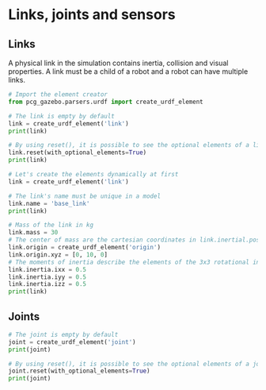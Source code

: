 
# Links, joints and sensors

## Links

A physical link in the simulation contains inertia, collision and visual properties. A link must be a child of a robot and a robot can have multiple links.


```python
# Import the element creator
from pcg_gazebo.parsers.urdf import create_urdf_element
```


```python
# The link is empty by default
link = create_urdf_element('link')
print(link)
```


```python
# By using reset(), it is possible to see the optional elements of a link
link.reset(with_optional_elements=True)
print(link)
```


```python
# Let's create the elements dynamically at first
link = create_urdf_element('link')

# The link's name must be unique in a model
link.name = 'base_link'
print(link)
```


```python
# Mass of the link in kg
link.mass = 30
# The center of mass are the cartesian coordinates in link.inertial.pose
link.origin = create_urdf_element('origin')
link.origin.xyz = [0, 10, 0]
# The moments of inertia describe the elements of the 3x3 rotational inertial matrix
link.inertia.ixx = 0.5
link.inertia.iyy = 0.5
link.inertia.izz = 0.5
print(link)
```

## Joints


```python
# The joint is empty by default
joint = create_urdf_element('joint')
print(joint)
```


```python
# By using reset(), it is possible to see the optional elements of a joint
joint.reset(with_optional_elements=True)
print(joint)
```
